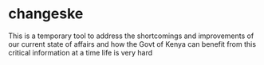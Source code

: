 # changeske
This is a temporary tool to address the shortcomings and improvements of our current state of affairs and how the Govt of Kenya can benefit from this critical information at a time life is very hard
